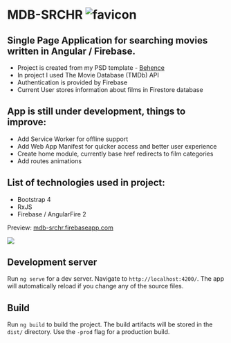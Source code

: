 # MDB-SRCHR ![favicon](https://images82.fotosik.pl/908/c2654ac09ba366d5.png)

## Single Page Application for searching movies written in Angular / Firebase.
  
* Project is created from my PSD template - <a href ="https://www.behance.net/gallery/58875611/mdb-srchr">Behence</a>
* In project I used The Movie Database (TMDb) API
* Authentication is provided by Firebase 
* Current User stores information about films in Firestore database 

## App is still under development, things to improve:

* Add Service Worker for offline support
* Add Web App Manifest for quicker access and better user experience
* Create home module, currently base href redirects to film categories
* Add routes animations

## List of technologies used in project:

* Bootstrap 4
* RxJS
* Firebase / AngularFire 2

Preview: <a href="mdb-srchr.firebaseapp.com">mdb-srchr.firebaseapp.com</a>

<img src="https://images83.fotosik.pl/906/ce0c705a1208d89a.jpg">

## Development server
Run `ng serve` for a dev server. Navigate to `http://localhost:4200/`. The app will automatically reload if you change any of the source files.

## Build
Run `ng build` to build the project. The build artifacts will be stored in the `dist/` directory. Use the `-prod` flag for a production build.

